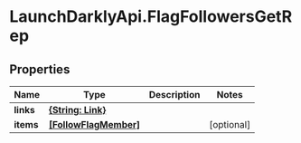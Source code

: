 # LaunchDarklyApi.FlagFollowersGetRep

## Properties

Name | Type | Description | Notes
------------ | ------------- | ------------- | -------------
**links** | [**{String: Link}**](Link.md) |  | 
**items** | [**[FollowFlagMember]**](FollowFlagMember.md) |  | [optional] 



